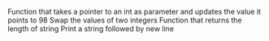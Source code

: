 Function that takes a pointer to an int as parameter and updates the value it points to 98
Swap the values of two integers
Function that returns the length of string
Print a string followed by new line
